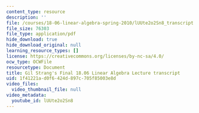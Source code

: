 ```yaml
---
content_type: resource
description: ''
file: /courses/18-06-linear-algebra-spring-2010/lUUte2o2Sn8_transcript.pdf
file_size: 76303
file_type: application/pdf
hide_download: true
hide_download_original: null
learning_resource_types: []
license: https://creativecommons.org/licenses/by-nc-sa/4.0/
ocw_type: OCWFile
resourcetype: Document
title: Gil Strang's Final 18.06 Linear Algebra Lecture transcript
uid: 1f41221a-d0f6-424d-897c-705f85003e8d
video_files:
  video_thumbnail_file: null
video_metadata:
  youtube_id: lUUte2o2Sn8
---
```

